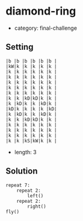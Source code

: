 # diamond-ring
- category: final-challenge

## Setting

```
|b |b |b |b |b |b |
|kW|k |k |k |k |k |
|k |k |k |k |k |k |
|k |k |k |k |k |k |
|k |k |k |k |k |k |
|k |k |k |k |k |k |
|k |k |k |k |k |k |
|k |k |kD|kD|k |k |
|k |kD|k |k |kD|k |
|kD|k |k |k |k |kD|
|k |kD|k |k |kD|k |
|k |k |kD|kD|k |k |
|k |k |k |k |k |k |
|k |k |k |k |k |k |
|k |k |k |k |k |k |
|k |k |kS|kW|k |k |
```

- length: 3

## Solution

```
repeat 7:
    repeat 2:
        left()
    repeat 2:
        right()
fly()
```
